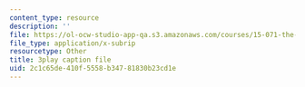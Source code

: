 ```yaml
---
content_type: resource
description: ''
file: https://ol-ocw-studio-app-qa.s3.amazonaws.com/courses/15-071-the-analytics-edge-spring-2017/2c1c65de410f5558b34781830b23cd1e_qhOVXxNXAug.vtt
file_type: application/x-subrip
resourcetype: Other
title: 3play caption file
uid: 2c1c65de-410f-5558-b347-81830b23cd1e
---
```

